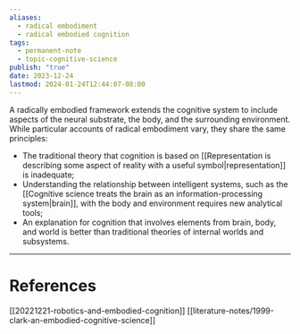 ```yaml
---
aliases:
  - radical embodiment
  - radical embodied cognition
tags:
  - permanent-note
  - topic-cognitive-science
publish: "true"
date: 2023-12-24
lastmod: 2024-01-24T12:44:07-08:00
---
```

A radically embodied framework extends the cognitive system to include aspects of the neural substrate, the body, and the surrounding environment. While particular accounts of radical embodiment vary, they share the same principles:
- The traditional theory that cognition is based on [[Representation is describing some aspect of reality with a useful symbol|representation]] is inadequate;
- Understanding the relationship between intelligent systems, such as the [[Cognitive science treats the brain as an information-processing system|brain]], with the body and environment requires new analytical tools;
- An explanation for cognition that involves elements from brain, body, and world is better than traditional theories of internal worlds and subsystems.

---
# References

[[20221221-robotics-and-embodied-cognition]]
[[literature-notes/1999-clark-an-embodied-cognitive-science]]